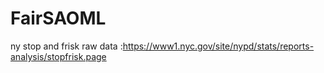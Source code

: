 # FairSAOML

ny stop and frisk raw data :https://www1.nyc.gov/site/nypd/stats/reports-analysis/stopfrisk.page
